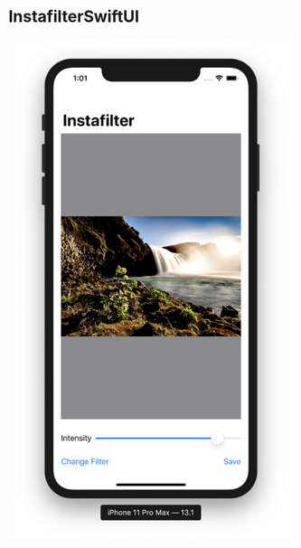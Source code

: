 # InstafilterSwiftUI

![](https://github.com/ram4ik/InstafilterSwiftUI/blob/master/InstafilterSwiftUI/Assets.xcassets/Screenshot%202019-11-28%20at%2013.01.10.imageset/Screenshot%202019-11-28%20at%2013.01.10.png)
